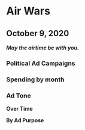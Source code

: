 # Air Wars
## October 9, 2020

_**May the airtime be with you.**_

### Political Ad Campaigns


### Spending by month

### Ad Tone

**Over Time**


**By Ad Purpose**
